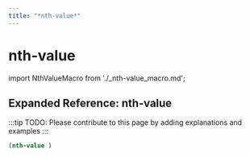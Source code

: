 ```yaml
---
title: "*nth-value*"
---
```


# nth-value

import NthValueMacro from './_nth-value_macro.md';

<NthValueMacro />

## Expanded Reference: nth-value

:::tip
TODO: Please contribute to this page by adding explanations and examples
:::

```lisp
(nth-value )
```
